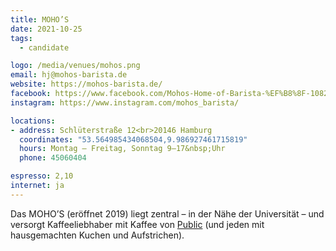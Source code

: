 ```yaml
---
title: MOHO’S
date: 2021-10-25
tags:
  - candidate

logo: /media/venues/mohos.png
email: hj@mohos-barista.de
website: https://mohos-barista.de/
facebook: https://www.facebook.com/Mohos-Home-of-Barista-%EF%B8%8F-108218884361298
instagram: https://www.instagram.com/mohos_barista/

locations:
- address: Schlüterstraße 12<br>20146 Hamburg
  coordinates: "53.564985434068504,9.986927461715819"
  hours: Montag – Freitag, Sonntag 9–17&nbsp;Uhr
  phone: 45060404

espresso: 2,10
internet: ja
---
```


Das MOHO’S (eröffnet 2019) liegt zentral – in der Nähe der Universität – und versorgt Kaffeeliebhaber mit Kaffee von [Public](/cafes/public-coffee-roasters/) (und jeden mit hausgemachten Kuchen und Aufstrichen).